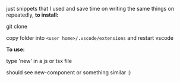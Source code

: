 just snippets that I used and save time on writing the same things on repeatedly, **to install:**

git clone

copy folder into `<user home>/.vscode/extensions` and restart vscode 



**To use:**

type 'new' in a js or tsx file 

should see new-component or something similar :) 
